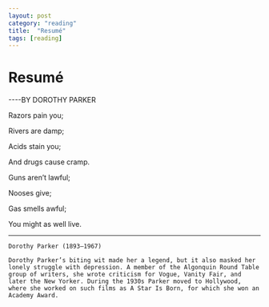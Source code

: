```yaml
---
layout: post
category: "reading"
title:  "Resumé"
tags: [reading]
---
```


Resumé
=======
----BY DOROTHY PARKER

Razors pain you; 

Rivers are damp; 

Acids stain you; 

And drugs cause cramp. 

Guns aren’t lawful; 

Nooses give; 

Gas smells awful; 

You might as well live.

------

	Dorothy Parker (1893–1967)

	Dorothy Parker’s biting wit made her a legend, but it also masked her lonely struggle with depression. A member of the Algonquin Round Table group of writers, she wrote criticism for Vogue, Vanity Fair, and later the New Yorker. During the 1930s Parker moved to Hollywood, where she worked on such films as A Star Is Born, for which she won an Academy Award.	
	
	
